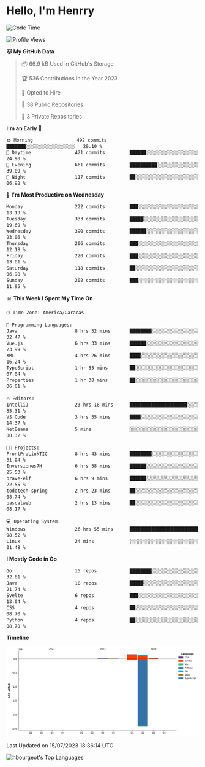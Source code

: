 # Hello, I'm Henrry

<!--START_SECTION:waka-->
![Code Time](http://img.shields.io/badge/Code%20Time-807%20hrs%2052%20mins-blue)

![Profile Views](http://img.shields.io/badge/Profile%20Views-0-blue)

**🐱 My GitHub Data** 

> 📦 66.9 kB Used in GitHub's Storage 
 > 
> 🏆 536 Contributions in the Year 2023
 > 
> 💼 Opted to Hire
 > 
> 📜 38 Public Repositories 
 > 
> 🔑 3 Private Repositories 
 > 
**I'm an Early 🐤** 

```text
🌞 Morning                492 commits         ███████░░░░░░░░░░░░░░░░░░   29.10 % 
🌆 Daytime                421 commits         ██████░░░░░░░░░░░░░░░░░░░   24.90 % 
🌃 Evening                661 commits         ██████████░░░░░░░░░░░░░░░   39.09 % 
🌙 Night                  117 commits         ██░░░░░░░░░░░░░░░░░░░░░░░   06.92 % 
```
📅 **I'm Most Productive on Wednesday** 

```text
Monday                   222 commits         ███░░░░░░░░░░░░░░░░░░░░░░   13.13 % 
Tuesday                  333 commits         █████░░░░░░░░░░░░░░░░░░░░   19.69 % 
Wednesday                390 commits         ██████░░░░░░░░░░░░░░░░░░░   23.06 % 
Thursday                 206 commits         ███░░░░░░░░░░░░░░░░░░░░░░   12.18 % 
Friday                   220 commits         ███░░░░░░░░░░░░░░░░░░░░░░   13.01 % 
Saturday                 118 commits         ██░░░░░░░░░░░░░░░░░░░░░░░   06.98 % 
Sunday                   202 commits         ███░░░░░░░░░░░░░░░░░░░░░░   11.95 % 
```


📊 **This Week I Spent My Time On** 

```text
🕑︎ Time Zone: America/Caracas

💬 Programming Languages: 
Java                     8 hrs 52 mins       ████████░░░░░░░░░░░░░░░░░   32.47 % 
Vue.js                   6 hrs 33 mins       ██████░░░░░░░░░░░░░░░░░░░   23.99 % 
XML                      4 hrs 26 mins       ████░░░░░░░░░░░░░░░░░░░░░   16.24 % 
TypeScript               1 hr 55 mins        ██░░░░░░░░░░░░░░░░░░░░░░░   07.04 % 
Properties               1 hr 38 mins        ██░░░░░░░░░░░░░░░░░░░░░░░   06.01 % 

🔥 Editors: 
IntelliJ                 23 hrs 18 mins      █████████████████████░░░░   85.31 % 
VS Code                  3 hrs 55 mins       ████░░░░░░░░░░░░░░░░░░░░░   14.37 % 
NetBeans                 5 mins              ░░░░░░░░░░░░░░░░░░░░░░░░░   00.32 % 

🐱‍💻 Projects: 
FrontProLinkTIC          8 hrs 43 mins       ████████░░░░░░░░░░░░░░░░░   31.94 % 
Inversiones7H            6 hrs 58 mins       ██████░░░░░░░░░░░░░░░░░░░   25.53 % 
brave-elf                6 hrs 9 mins        ██████░░░░░░░░░░░░░░░░░░░   22.55 % 
todotech-spring          2 hrs 23 mins       ██░░░░░░░░░░░░░░░░░░░░░░░   08.74 % 
pascalweb                2 hrs 13 mins       ██░░░░░░░░░░░░░░░░░░░░░░░   08.17 % 

💻 Operating System: 
Windows                  26 hrs 55 mins      █████████████████████████   98.52 % 
Linux                    24 mins             ░░░░░░░░░░░░░░░░░░░░░░░░░   01.48 % 
```

**I Mostly Code in Go** 

```text
Go                       15 repos            ████████░░░░░░░░░░░░░░░░░   32.61 % 
Java                     10 repos            █████░░░░░░░░░░░░░░░░░░░░   21.74 % 
Svelte                   6 repos             ███░░░░░░░░░░░░░░░░░░░░░░   13.04 % 
CSS                      4 repos             ██░░░░░░░░░░░░░░░░░░░░░░░   08.70 % 
Python                   4 repos             ██░░░░░░░░░░░░░░░░░░░░░░░   08.70 % 
```



**Timeline**

![Lines of Code chart](https://raw.githubusercontent.com/hbourgeot/hbourgeot/main/assets/bar_graph.png)


 Last Updated on 15/07/2023 18:36:14 UTC
<!--END_SECTION:waka-->

![hbourgeot's Top Languages](https://github-readme-stats.vercel.app/api/top-langs/?username=hbourgeot&theme=transparent&show_icons=true&hide_border=false&layout=donut&hide=css)
